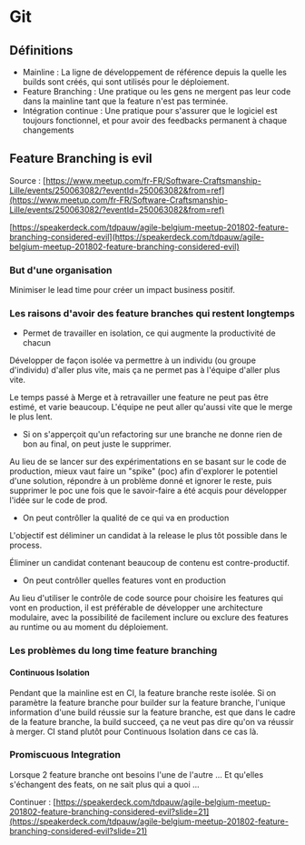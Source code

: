 # Git

## Définitions

* Mainline : La ligne de développement de référence depuis la quelle les builds sont créés, qui sont utilisés pour le déploiement.
* Feature Branching : Une pratique ou les gens ne mergent pas leur code dans la mainline tant que la feature n'est pas terminée.
* Intégration continue : Une pratique pour s'assurer que le logiciel est toujours fonctionnel, et pour avoir des feedbacks permanent à chaque changements

## Feature Branching is evil

Source : [https://www.meetup.com/fr-FR/Software-Craftsmanship-Lille/events/250063082/?eventId=250063082&from=ref](https://www.meetup.com/fr-FR/Software-Craftsmanship-Lille/events/250063082/?eventId=250063082&from=ref)

[https://speakerdeck.com/tdpauw/agile-belgium-meetup-201802-feature-branching-considered-evil](https://speakerdeck.com/tdpauw/agile-belgium-meetup-201802-feature-branching-considered-evil)

### But d'une organisation

Minimiser le lead time pour créer un impact business positif.

### Les raisons d'avoir des feature branches qui restent longtemps

* Permet de travailler en isolation, ce qui augmente la productivité de chacun

Développer de façon isolée va permettre à un individu \(ou groupe d'individu\) d'aller plus vite, mais ça ne permet pas à l'équipe d'aller plus vite.

Le temps passé à Merge et à retravailler une feature ne peut pas être estimé, et varie beaucoup. L'équipe ne peut aller qu'aussi vite que le merge le plus lent.

* Si on s'apperçoit qu'un refactoring sur une branche ne donne rien de bon au final, on peut juste le supprimer.

Au lieu de se lancer sur des expérimentations en se basant sur le code de production, mieux vaut faire un "spike" \(poc\) afin d'explorer le potentiel d'une solution, répondre à un problème donné et ignorer le reste, puis supprimer le poc une fois que le savoir-faire a été acquis pour développer l'idée sur le code de prod.

* On peut contrôller la qualité de ce qui va en production

L'objectif est déliminer un candidat à la release le plus tôt possible dans le process.

Éliminer un candidat contenant beaucoup de contenu est contre-productif.

* On peut contrôller quelles features vont en production

Au lieu d'utiliser le contrôle de code source pour choisire les features qui vont en production, il est préférable de développer une architecture modulaire, avec la possibilité de facilement inclure ou exclure des features au runtime ou au moment du déploiement.

### Les problèmes du long time feature branching

#### Continuous Isolation

Pendant que la mainline est en CI, la feature branche reste isolée. Si on paramètre la feature branche pour builder sur la feature branche, l'unique information d'une build réussie sur la feature branche, est que dans le cadre de la feature branche, la build succeed, ça ne veut pas dire qu'on va réussir à merger. CI stand plutôt pour Continuous Isolation dans ce cas là.

### Promiscuous Integration

Lorsque 2 feature branche ont besoins l'une de l'autre ... Et qu'elles s'échangent des feats, on ne sait plus qui a quoi ...

Continuer : [https://speakerdeck.com/tdpauw/agile-belgium-meetup-201802-feature-branching-considered-evil?slide=21](https://speakerdeck.com/tdpauw/agile-belgium-meetup-201802-feature-branching-considered-evil?slide=21)

